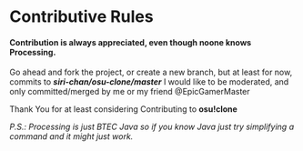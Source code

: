 # Contributive Rules
#### Contribution is always appreciated, even though noone knows Processing.
Go ahead and fork the project, or create a new branch, but at least for now, commits to **_siri-chan/osu-clone/master_** I would like to be moderated, and only committed/merged by me or my friend @EpicGamerMaster

Thank You for at least considering Contributing to **osu!clone**







_P.S.: Processing is just BTEC Java so if you know Java just try simplifying a command and it might just work._
